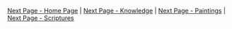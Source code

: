 [Next Page - Home Page](/index.md) | [Next Page - Knowledge](/Knowledge.md) | [Next Page - Paintings](/Paintings.md) | [Next Page - Scriptures](/Verses.md)  
